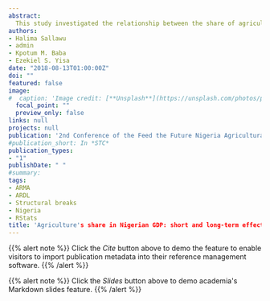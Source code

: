 ```yaml
---
abstract:
  This study investigated the relationship between the share of agriculture in GDP and some socio-economic and climate variables using ARMA, ARDL and structural change estimation in R. The data, covering the period 1960-2016, were obtained from various secondary sources, including CBN, WDI, FAOSTAT and NiMet. The results indicated that Nigerian population is on a very rapid rise while GDP is showing a decline. The trend of the other variables included shows slow decline or rise. The forecast to 2030 and beyond shows that only population and aquaculture will continue to rise. However, lagged values of agricultural GDP, CO2 emission and the difference between maximum and minimum temperature significantly and positively affected GDP at 1% level while differences between maximum and minimum temperature significantly and negatively affected GDP at 5% level. In the short-term, population and L(coint) are negatively significant (p=0) while the difference between maximum and minimum temperature negatively affected share of agriculture in GDP at 1% level of significance. In the long-term, CO2 emission and population positively (p=0) affected the share of agriculture in GDP while arable land, cereal yield and aquaculture negatively (p=0) affected the share of agriculture in GDP determining four structural breaks in GDP since 1960. Although, the results implied mixed effects of climate change, it is important for Nigeria to critically look at the frequent changes in policy, negative effects of aquaculture on GDP which might be as a result of shift of mobile resources from main sector as well as the involvement of non-experts in formulating agricultural policies for Nigeria.
authors:
- Halima Sallawu
- admin
- Kpotum M. Baba
- Ezekiel S. Yisa
date: "2018-08-13T01:00:00Z"
doi: ""
featured: false
image:
#  caption: 'Image credit: [**Unsplash**](https://unsplash.com/photos/pLCdAaMFLTE)'
  focal_point: ""
  preview_only: false
links: null
projects: null
publication: '2nd Conference of the Feed the Future Nigeria Agricultural Policy Project held at Transcorp Hilton Hotel, Abuja, Nigeria 13-16 August'
#publication_short: In *STC*
publication_types:
- "1"
publishDate: " "
#summary: 
tags:
- ARMA
- ARDL
- Structural breaks
- Nigeria
- RStats
title: 'Agriculture's share in Nigerian GDP: short and long-term effects of climate change and arable land availability'
---
```


{{% alert note %}}
Click the *Cite* button above to demo the feature to enable visitors to import publication metadata into their reference management software.
{{% /alert %}}

{{% alert note %}}
Click the *Slides* button above to demo academia's Markdown slides feature.
{{% /alert %}}
